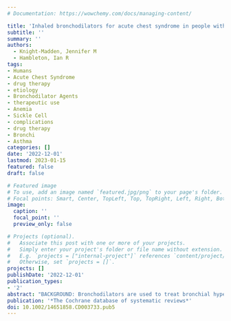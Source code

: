```yaml
---
# Documentation: https://wowchemy.com/docs/managing-content/

title: 'Inhaled bronchodilators for acute chest syndrome in people with sickle cell disease.'
subtitle: ''
summary: ''
authors:
  - Knight-Madden, Jennifer M
  - Hambleton, Ian R
tags:
- Humans
- Acute Chest Syndrome
- drug therapy
- etiology
- Bronchodilator Agents
- therapeutic use
- Anemia
- Sickle Cell
- complications
- drug therapy
- Bronchi
- Asthma
categories: []
date: '2022-12-01'
lastmod: 2023-01-15
featured: false
draft: false

# Featured image
# To use, add an image named `featured.jpg/png` to your page's folder.
# Focal points: Smart, Center, TopLeft, Top, TopRight, Left, Right, BottomLeft, Bottom, BottomRight.
image:
  caption: ''
  focal_point: ''
  preview_only: false

# Projects (optional).
#   Associate this post with one or more of your projects.
#   Simply enter your project's folder or file name without extension.
#   E.g. `projects = ["internal-project"]` references `content/project/deep-learning/index.md`.
#   Otherwise, set `projects = []`.
projects: []
publishDate: '2022-12-01'
publication_types:
- '2'
abstract: "BACKGROUND: Bronchodilators are used to treat bronchial hyper-responsiveness in asthma. Bronchial hyper-responsiveness may be a component of acute chest syndrome in people with sickle cell disease. Therefore, bronchodilators may be useful in the treatment of acute chest syndrome. This is an update of a previously published Cochrane Review. OBJECTIVES: The aim of the review is to determine whether the use of inhaled, short-acting bronchodilators for acute chest syndrome reduces morbidity and mortality in people with sickle cell disease and to assess whether this treatment causes adverse effects. SEARCH METHODS: We searched the Cochrane Cystic Fibrosis and Genetic Disorders Group's Trials Register comprising references identified from comprehensive electronic database searches, handsearches of relevant journals and abstract books of conference proceedings. Additional searches were carried out on MEDLINE (1966 to 2004) and Embase (1981 to 2004) and ongoing trial registries (28 September 2022). Date of the most recent search of the Group's Haemoglobinopathies Trials Register: 25 July 2022. SELECTION CRITERIA: Randomised or quasi-randomised controlled trials. Trials using quasi-randomisation methods will be included in future updates of this review if there is sufficient evidence that the treatment and control groups are similar at baseline. DATA COLLECTION AND ANALYSIS: We found no trials investigating the use of bronchodilators for acute chest syndrome in people with sickle cell disease. MAIN RESULTS: We found no trials investigating the use of bronchodilators for acute chest syndrome in people with sickle cell disease. AUTHORS' CONCLUSIONS: If bronchial hyper-responsiveness is an important component of some episodes of acute chest syndrome in people with sickle cell disease, the use of inhaled bronchodilators may be indicated. There is need for a well-designed, adequately-powered randomised controlled trial to assess the benefits and risks of the addition of inhaled bronchodilators to established therapies for acute chest syndrome in people with sickle cell disease."
publication: '*The Cochrane database of systematic reviews*'
doi: 10.1002/14651858.CD003733.pub5
---
```

